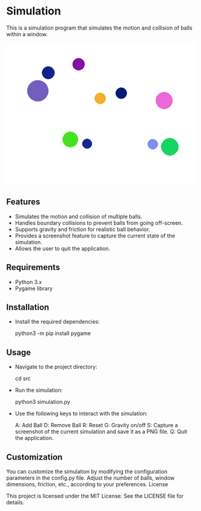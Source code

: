 # Simulation

This is a simulation program that simulates the motion and collision of balls within a window.

![Screenshot](screenshot.png)

## Features

- Simulates the motion and collision of multiple balls.
- Handles boundary collisions to prevent balls from going off-screen.
- Supports gravity and friction for realistic ball behavior.
- Provides a screenshot feature to capture the current state of the simulation.
- Allows the user to quit the application.

## Requirements

- Python 3.x
- Pygame library

## Installation

- Install the required dependencies:

    python3 -m pip install pygame

## Usage

- Navigate to the project directory:

    cd src

- Run the simulation:

    python3 simulation.py

- Use the following keys to interact with the simulation:
    
    A: Add Ball
    D: Remove Ball
    R: Reset
    G: Gravity on/off
    S: Capture a screenshot of the current simulation and save it as a PNG file.
    Q: Quit the application.

## Customization

You can customize the simulation by modifying the configuration parameters in the config.py file. Adjust the number of balls, window dimensions, friction, etc., according to your preferences.
License

This project is licensed under the MIT License. See the LICENSE file for details.